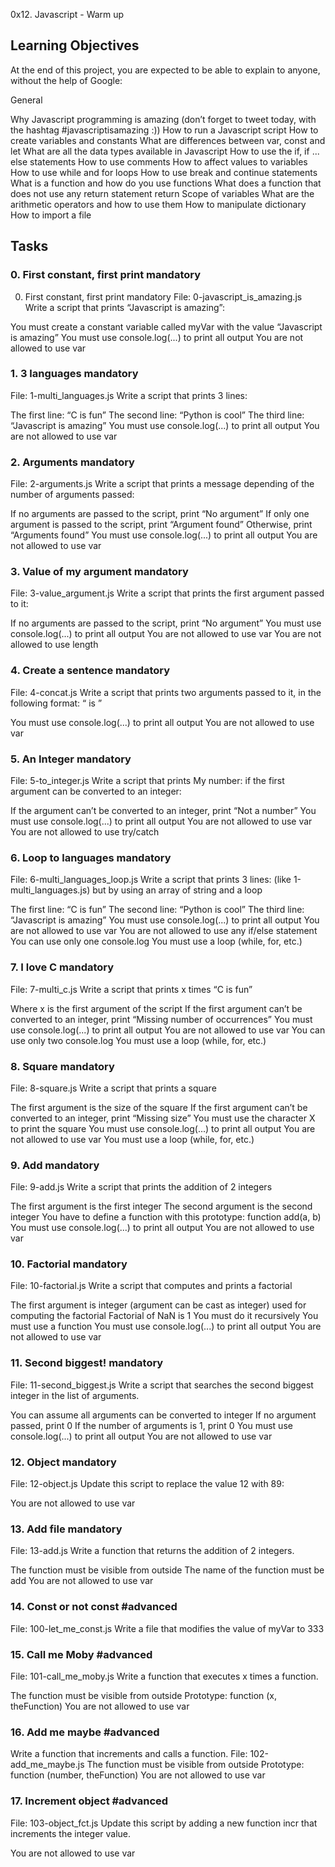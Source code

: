  0x12. Javascript - Warm up

## Learning Objectives

At the end of this project, you are expected to be able to explain to anyone, without the help of Google:

General

Why Javascript programming is amazing (don’t forget to tweet today, with the hashtag #javascriptisamazing :))
How to run a Javascript script
How to create variables and constants
What are differences between var, const and let
What are all the data types available in Javascript
How to use the if, if ... else statements
How to use comments
How to affect values to variables
How to use while and for loops
How to use break and continue statements
What is a function and how do you use functions
What does a function that does not use any return statement return
Scope of variables
What are the arithmetic operators and how to use them
How to manipulate dictionary
How to import a file

## Tasks

### 0. First constant, first print mandatory
0. First constant, first print mandatory
File: 0-javascript_is_amazing.js
Write a script that prints “Javascript is amazing”:

You must create a constant variable called myVar with the value “Javascript is amazing”
You must use console.log(...) to print all output
You are not allowed to use var


### 1. 3 languages mandatory
File: 1-multi_languages.js
Write a script that prints 3 lines:

The first line: “C is fun”
The second line: “Python is cool”
The third line: “Javascript is amazing”
You must use console.log(...) to print all output
You are not allowed to use var

### 2. Arguments mandatory
File: 2-arguments.js
Write a script that prints a message depending of the number of arguments passed:

If no arguments are passed to the script, print “No argument”
If only one argument is passed to the script, print “Argument found”
Otherwise, print “Arguments found”
You must use console.log(...) to print all output
You are not allowed to use var

### 3. Value of my argument mandatory
File: 3-value_argument.js
Write a script that prints the first argument passed to it:

If no arguments are passed to the script, print “No argument”
You must use console.log(...) to print all output
You are not allowed to use var
You are not allowed to use length

### 4. Create a sentence mandatory
File: 4-concat.js
Write a script that prints two arguments passed to it, in the following format: “ is ”

You must use console.log(...) to print all output
You are not allowed to use var

### 5. An Integer mandatory
File: 5-to_integer.js
Write a script that prints My number: <first argument converted in integer> if the first argument can be converted to an integer:

If the argument can’t be converted to an integer, print “Not a number”
You must use console.log(...) to print all output
You are not allowed to use var
You are not allowed to use try/catch

### 6. Loop to languages mandatory
File: 6-multi_languages_loop.js
Write a script that prints 3 lines: (like 1-multi_languages.js) but by using an array of string and a loop

The first line: “C is fun”
The second line: “Python is cool”
The third line: “Javascript is amazing”
You must use console.log(...) to print all output
You are not allowed to use var
You are not allowed to use any if/else statement
You can use only one console.log
You must use a loop (while, for, etc.)

### 7. I love C mandatory
File: 7-multi_c.js
Write a script that prints x times “C is fun”

Where x is the first argument of the script
If the first argument can’t be converted to an integer, print “Missing number of occurrences”
You must use console.log(...) to print all output
You are not allowed to use var
You can use only two console.log
You must use a loop (while, for, etc.)

### 8. Square mandatory
File: 8-square.js
Write a script that prints a square

The first argument is the size of the square
If the first argument can’t be converted to an integer, print “Missing size”
You must use the character X to print the square
You must use console.log(...) to print all output
You are not allowed to use var
You must use a loop (while, for, etc.)

### 9. Add mandatory
File: 9-add.js
Write a script that prints the addition of 2 integers

The first argument is the first integer
The second argument is the second integer
You have to define a function with this prototype: function add(a, b)
You must use console.log(...) to print all output
You are not allowed to use var

### 10. Factorial mandatory
File: 10-factorial.js
Write a script that computes and prints a factorial

The first argument is integer (argument can be cast as integer) used for computing the factorial
Factorial of NaN is 1
You must do it recursively
You must use a function
You must use console.log(...) to print all output
You are not allowed to use var

### 11. Second biggest! mandatory
File: 11-second_biggest.js
Write a script that searches the second biggest integer in the list of arguments.

You can assume all arguments can be converted to integer
If no argument passed, print 0
If the number of arguments is 1, print 0
You must use console.log(...) to print all output
You are not allowed to use var

### 12. Object mandatory
File: 12-object.js
Update this script to replace the value 12 with 89:

You are not allowed to use var

### 13. Add file mandatory
File: 13-add.js
Write a function that returns the addition of 2 integers.

The function must be visible from outside
The name of the function must be add
You are not allowed to use var

### 14. Const or not const #advanced
File: 100-let_me_const.js
Write a file that modifies the value of myVar to 333

### 15. Call me Moby #advanced
File: 101-call_me_moby.js
Write a function that executes x times a function.

The function must be visible from outside
Prototype: function (x, theFunction)
You are not allowed to use var

### 16. Add me maybe #advanced

Write a function that increments and calls a function.
File: 102-add_me_maybe.js
The function must be visible from outside
Prototype: function (number, theFunction)
You are not allowed to use var

### 17. Increment object #advanced
File: 103-object_fct.js
Update this script by adding a new function incr that increments the integer value.

You are not allowed to use var


